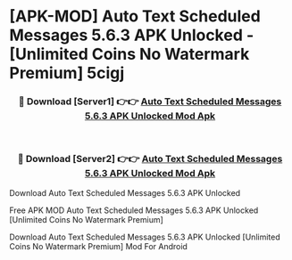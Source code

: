 # [APK-MOD] Auto Text  Scheduled Messages 5.6.3 APK Unlocked - [Unlimited Coins No Watermark Premium] 5cigj



<div align="center">
<h3>🔴 Download [Server1] 👉👉 <a href="https://momento.my/?title=Auto_Text__Scheduled_Messages_5.6.3_APK_Unlocked">Auto Text  Scheduled Messages 5.6.3 APK Unlocked Mod Apk</a></h3><br>

<h3>🔴 Download [Server2] 👉👉 <a href="https://momento.my/?title=Auto_Text__Scheduled_Messages_5.6.3_APK_Unlocked">Auto Text  Scheduled Messages 5.6.3 APK Unlocked Mod Apk</a></h3>
</div>



Download Auto Text  Scheduled Messages 5.6.3 APK Unlocked 

Free APK MOD Auto Text  Scheduled Messages 5.6.3 APK Unlocked [Unlimited Coins No Watermark Premium]

Download Auto Text  Scheduled Messages 5.6.3 APK Unlocked [Unlimited Coins No Watermark Premium] Mod For Android
